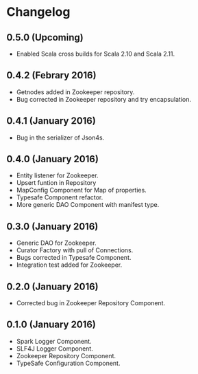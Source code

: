 # Changelog

## 0.5.0 (Upcoming)

- Enabled Scala cross builds for Scala 2.10 and Scala 2.11.

## 0.4.2 (Febrary 2016)

- Getnodes added in Zookeeper repository.
- Bug corrected in Zookeeper repository and try encapsulation.

## 0.4.1 (January 2016)

- Bug in the serializer of Json4s.

## 0.4.0 (January 2016)

- Entity listener for Zookeeper.
- Upsert funtion in Repository
- MapConfig Component for Map of properties.
- Typesafe Component refactor.
- More generic DAO Component with manifest type.


## 0.3.0 (January 2016)

- Generic DAO for Zookeeper.
- Curator Factory with pull of Connections.
- Bugs corrected in Typesafe Component.
- Integration test added for Zookeeper.


## 0.2.0 (January 2016)

- Corrected bug in Zookeeper Repository Component.


## 0.1.0 (January 2016)

- Spark Logger Component.
- SLF4J Logger Component.
- Zookeeper Repository Component.
- TypeSafe Configuration Component.
